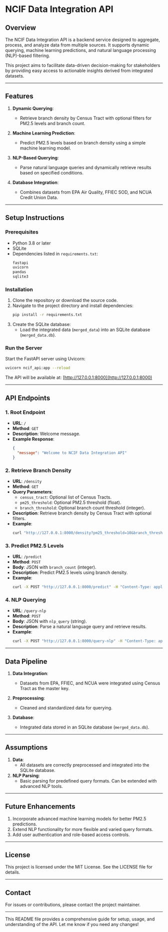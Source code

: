 # **NCIF Data Integration API**

## **Overview**
The NCIF Data Integration API is a backend service designed to aggregate, process, and analyze data from multiple sources. It supports dynamic querying, machine learning predictions, and natural language processing (NLP)-based filtering.

This project aims to facilitate data-driven decision-making for stakeholders by providing easy access to actionable insights derived from integrated datasets.

---

## **Features**
1. **Dynamic Querying**:
   - Retrieve branch density by Census Tract with optional filters for PM2.5 levels and branch count.

2. **Machine Learning Prediction**:
   - Predict PM2.5 levels based on branch density using a simple machine learning model.

3. **NLP-Based Querying**:
   - Parse natural language queries and dynamically retrieve results based on specified conditions.

4. **Database Integration**:
   - Combines datasets from EPA Air Quality, FFIEC SOD, and NCUA Credit Union Data.

---

## **Setup Instructions**
### **Prerequisites**
- Python 3.8 or later
- SQLite
- Dependencies listed in `requirements.txt`:
  ```bash
  fastapi
  uvicorn
  pandas
  sqlite3
  ```

### **Installation**
1. Clone the repository or download the source code.
2. Navigate to the project directory and install dependencies:
   ```bash
   pip install -r requirements.txt
   ```
3. Create the SQLite database:
   - Load the integrated data (`merged_data`) into an SQLite database (`merged_data.db`).

### **Run the Server**
Start the FastAPI server using Uvicorn:
```bash
uvicorn ncif_api:app --reload
```

The API will be available at: [http://127.0.0.1:8000](http://127.0.0.1:8000)

---

## **API Endpoints**

### **1. Root Endpoint**
- **URL**: `/`
- **Method**: `GET`
- **Description**: Welcome message.
- **Example Response**:
  ```json
  {
    "message": "Welcome to NCIF Data Integration API"
  }
  ```

### **2. Retrieve Branch Density**
- **URL**: `/density`
- **Method**: `GET`
- **Query Parameters**:
  - `census_tract`: Optional list of Census Tracts.
  - `pm25_threshold`: Optional PM2.5 threshold (float).
  - `branch_threshold`: Optional branch count threshold (integer).
- **Description**: Retrieve branch density by Census Tract with optional filters.
- **Example**:
  ```bash
  curl "http://127.0.0.1:8000/density?pm25_threshold=10&branch_threshold=5"
  ```

### **3. Predict PM2.5 Levels**
- **URL**: `/predict`
- **Method**: `POST`
- **Body**: JSON with `branch_count` (integer).
- **Description**: Predict PM2.5 levels using branch density.
- **Example**:
  ```bash
  curl -X POST "http://127.0.0.1:8000/predict" -H "Content-Type: application/json" -d '{"branch_count": 10}'
  ```

### **4. NLP Querying**
- **URL**: `/query-nlp`
- **Method**: `POST`
- **Body**: JSON with `nlp_query` (string).
- **Description**: Parse a natural language query and retrieve results.
- **Example**:
  ```bash
  curl -X POST "http://127.0.0.1:8000/query-nlp" -H "Content-Type: application/json" -d '{"nlp_query": "Show tracts with PM2.5 > 15 and more than 10 branches."}'
  ```

---

## **Data Pipeline**
1. **Data Integration**:
   - Datasets from EPA, FFIEC, and NCUA were integrated using Census Tract as the master key.

2. **Preprocessing**:
   - Cleaned and standardized data for querying.

3. **Database**:
   - Integrated data stored in an SQLite database (`merged_data.db`).

---

## **Assumptions**
1. **Data**:
   - All datasets are correctly preprocessed and integrated into the SQLite database.
2. **NLP Parsing**:
   - Basic parsing for predefined query formats. Can be extended with advanced NLP tools.

---

## **Future Enhancements**
1. Incorporate advanced machine learning models for better PM2.5 predictions.
2. Extend NLP functionality for more flexible and varied query formats.
3. Add user authentication and role-based access controls.

---

## **License**
This project is licensed under the MIT License. See the LICENSE file for details.

---

## **Contact**
For issues or contributions, please contact the project maintainer.

---

This README file provides a comprehensive guide for setup, usage, and understanding of the API. Let me know if you need any changes!